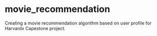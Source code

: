 # movie_recommendation
Creating a movie recommendation algorithm based on user profile for Harvardx Capestone project.
